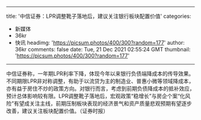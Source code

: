 
---
title: '中信证券：LPR调整靴子落地后，建议关注银行板块配置价值'
categories: 
 - 新媒体
 - 36kr
 - 快讯
headimg: 'https://picsum.photos/400/300?random=177'
author: 36kr
comments: false
date: Tue, 21 Dec 2021 02:55:24 GMT
thumbnail: 'https://picsum.photos/400/300?random=177'
---

<div>   
中信证券称，一年期LPR利率下降，体现今年以来银行负债端降成本的传导效果。不同期限LPR非对称调整，有助于以流贷为主的制造业、普惠小微等领域降成本，亦有益于房住不炒的政策方向。对银行而言，考虑到前期负债降成本的抵补效应，预计总体影响较有限。LPR调整靴子落地后，宏观政策“稳增长”与房企个案“化风险”有望成关注主线，前期压制板块表现的经济景气和资产质量悲观预期有望逐步改善，建议关注板块配置价值。（证券时报）  
</div>
            